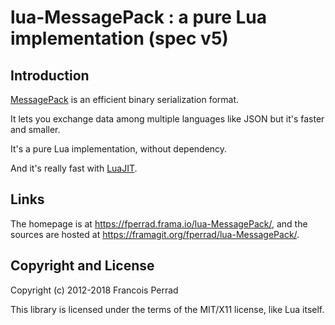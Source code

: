 lua-MessagePack : a pure Lua implementation (spec v5)
=====================================================

Introduction
------------

[MessagePack](http://msgpack.org/) is an efficient binary serialization format.

It lets you exchange data among multiple languages like JSON but it's faster and smaller.

It's a pure Lua implementation, without dependency.

And it's really fast with [LuaJIT](http://luajit.org).

Links
-----

The homepage is at <https://fperrad.frama.io/lua-MessagePack/>,
and the sources are hosted at <https://framagit.org/fperrad/lua-MessagePack/>.

Copyright and License
---------------------

Copyright (c) 2012-2018 Francois Perrad

This library is licensed under the terms of the MIT/X11 license, like Lua itself.

